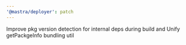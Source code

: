 ```yaml
---
'@mastra/deployer': patch
---
```


Improve pkg version detection for internal deps during build and Unify getPackgeInfo bundling util
